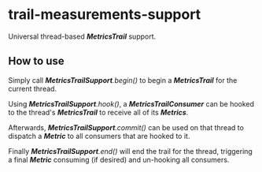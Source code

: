 # trail-measurements-support

Universal thread-based _**MetricsTrail**_ support.

## How to use

Simply call _**MetricsTrailSupport**.begin()_ to begin a **_MetricsTrail_** for the current thread.

Using _**MetricsTrailSupport**.hook()_, a **_MetricsTrailConsumer_** can be hooked to the thread's **_MetricsTrail_** to receive all of its _**Metrics**_.

Afterwards, _**MetricsTrailSupport**.commit()_ can be used on that thread to dispatch a **_Metric_** to all consumers that are hooked to it.

Finally _**MetricsTrailSupport**.end()_ will end the trail for the thread, triggering a final _**Metric**_ consuming (if desired) and un-hooking all consumers.